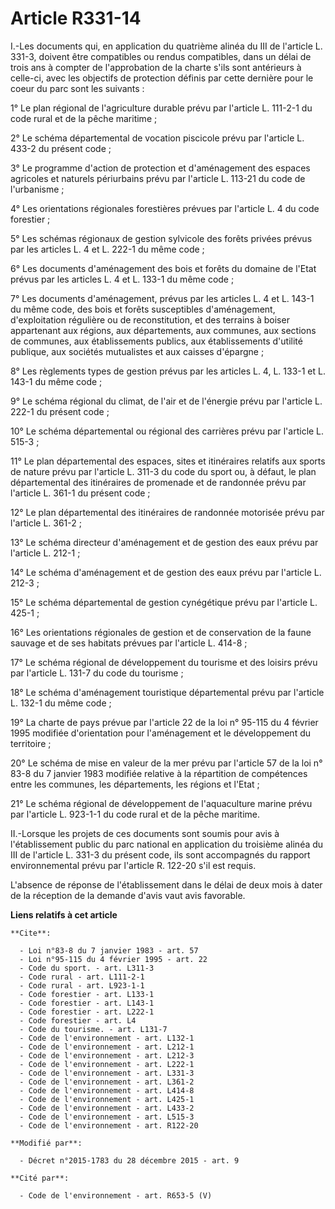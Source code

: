 # Article R331-14

I.-Les documents qui, en application du quatrième alinéa du III de l'article L. 331-3, doivent être compatibles ou rendus
compatibles, dans un délai de trois ans à compter de l'approbation de la charte s'ils sont antérieurs à celle-ci, avec les
objectifs de protection définis par cette dernière pour le coeur du parc sont les suivants : 

1° Le plan régional de l'agriculture durable prévu par l'article L. 111-2-1 du code rural et de la pêche maritime ; 

2° Le schéma départemental de vocation piscicole prévu par l'article L. 433-2 du présent code ; 

3° Le programme d'action de protection et d'aménagement des espaces agricoles et naturels périurbains prévu par l'article L.
113-21 du code de l'urbanisme ; 

4° Les orientations régionales forestières prévues par l'article L. 4 du code forestier ; 

5° Les schémas régionaux de gestion sylvicole des forêts privées prévus par les articles L. 4 et L. 222-1 du même code ; 

6° Les documents d'aménagement des bois et forêts du domaine de l'Etat prévus par les articles L. 4 et L. 133-1 du même
code ; 

7° Les documents d'aménagement, prévus par les articles L. 4 et L. 143-1 du même code, des bois et forêts susceptibles
d'aménagement, d'exploitation régulière ou de reconstitution, et des terrains à boiser appartenant aux régions, aux
départements, aux communes, aux sections de communes, aux établissements publics, aux établissements d'utilité publique, aux
sociétés mutualistes et aux caisses d'épargne ; 

8° Les règlements types de gestion prévus par les articles L. 4, L. 133-1 et L. 143-1 du même code ; 

9° Le schéma régional du climat, de l'air et de l'énergie prévu par l'article L. 222-1 du présent code ; 

10° Le schéma départemental ou régional des carrières prévu par l'article L. 515-3 ; 

11° Le plan départemental des espaces, sites et itinéraires relatifs aux sports de nature prévu par l'article L. 311-3 du
code du sport ou, à défaut, le plan départemental des itinéraires de promenade et de randonnée prévu par l'article L. 361-1
du présent code ; 

12° Le plan départemental des itinéraires de randonnée motorisée prévu par l'article L. 361-2 ; 

13° Le schéma directeur d'aménagement et de gestion des eaux prévu par l'article L. 212-1 ; 

14° Le schéma d'aménagement et de gestion des eaux prévu par l'article L. 212-3 ; 

15° Le schéma départemental de gestion cynégétique prévu par l'article L. 425-1 ; 

16° Les orientations régionales de gestion et de conservation de la faune sauvage et de ses habitats prévues par l'article L.
414-8 ; 

17° Le schéma régional de développement du tourisme et des loisirs prévu par l'article L. 131-7 du code du tourisme ; 

18° Le schéma d'aménagement touristique départemental prévu par l'article L. 132-1 du même code ; 

19° La charte de pays prévue par l'article 22 de la loi n° 95-115 du 4 février 1995 modifiée d'orientation pour l'aménagement
et le développement du territoire ; 

20° Le schéma de mise en valeur de la mer prévu par l'article 57 de la loi n° 83-8 du 7 janvier 1983 modifiée relative à la
répartition de compétences entre les communes, les départements, les régions et l'Etat ; 

21° Le schéma régional de développement de l'aquaculture marine prévu par l'article L. 923-1-1 du code rural et de la pêche
maritime. 

II.-Lorsque les projets de ces documents sont soumis pour avis à l'établissement public du parc national en application du
troisième alinéa du III de l'article L. 331-3 du présent code, ils sont accompagnés du rapport environnemental prévu par
l'article R. 122-20 s'il est requis. 

L'absence de réponse de l'établissement dans le délai de deux mois à dater de la réception de la demande d'avis vaut avis
favorable.

**Liens relatifs à cet article**

	**Cite**:

	  - Loi n°83-8 du 7 janvier 1983 - art. 57
	  - Loi n°95-115 du 4 février 1995 - art. 22
	  - Code du sport. - art. L311-3
	  - Code rural - art. L111-2-1
	  - Code rural - art. L923-1-1
	  - Code forestier - art. L133-1
	  - Code forestier - art. L143-1
	  - Code forestier - art. L222-1
	  - Code forestier - art. L4
	  - Code du tourisme. - art. L131-7
	  - Code de l'environnement - art. L132-1
	  - Code de l'environnement - art. L212-1
	  - Code de l'environnement - art. L212-3
	  - Code de l'environnement - art. L222-1
	  - Code de l'environnement - art. L331-3
	  - Code de l'environnement - art. L361-2
	  - Code de l'environnement - art. L414-8
	  - Code de l'environnement - art. L425-1
	  - Code de l'environnement - art. L433-2
	  - Code de l'environnement - art. L515-3
	  - Code de l'environnement - art. R122-20

	**Modifié par**:

	  - Décret n°2015-1783 du 28 décembre 2015 - art. 9

	**Cité par**:

	  - Code de l'environnement - art. R653-5 (V)
